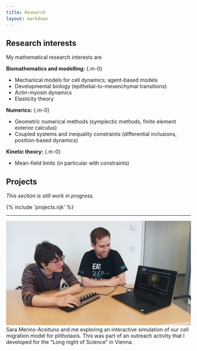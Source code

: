 ```yaml
---
title: Research
layout: markdown
---
```


## Research interests

My mathematical research interests are

**Biomathematics and modelling:** {.m-0}
- Mechanical models for cell dynamics; agent-based models
- Developmental biology (epithelial-to-mesenchymal transitions)
- Actin-myosin dynamics
- Elasticity theory

**Numerics:** {.m-0}
- Geometric numerical methods (symplectic methods, finite element exterior calculus)
- Coupled systems and inequality constraints (differential inclusions, position-based dynamics)

**Kinetic theory:** {.m-0}
- Mean-field limits (in particular with constraints)


## Projects

_This section is still work in progress._

{% include 'projects.njk' %}


---



<div class="drop-shadow-xl  mb-8" >
<img src="./steffen_sara_interactive.jpg" class="mb-0 rounded-t">
<div class="text-center bg-slate-300 pt-2 pb-2 rounded-b">
Sara Merino-Aceituno and me exploring an interactive simulation of our cell migration model for plithotaxis. This was part of an outreach activity that I developed for the “Long night of Science” in Vienna.
</div>
</div> 
